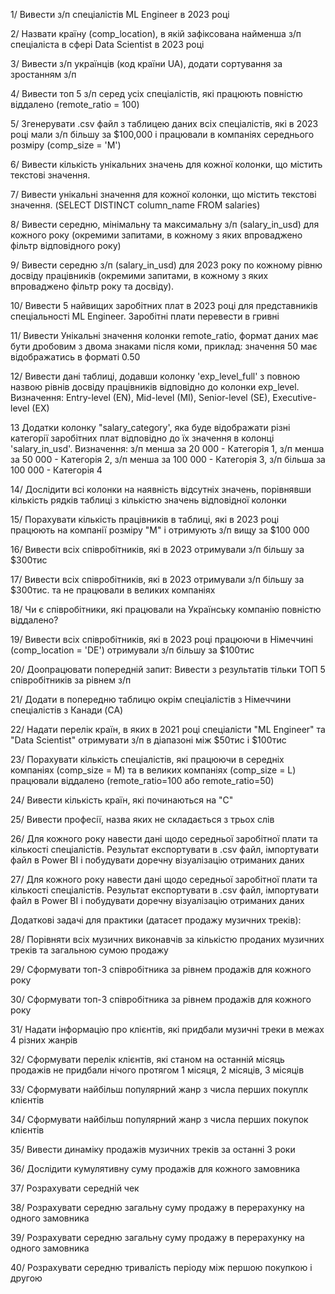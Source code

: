 1/ Вивести з/п спеціалістів ML Engineer в 2023 році

2/ Назвати країну (comp_location), в якій зафіксована найменша з/п спеціаліста в сфері Data Scientist в 2023 році

3/ Вивести з/п українців (код країни UA), додати сортування за зростанням з/п

4/ Вивести топ 5 з/п серед усіх спеціалістів, які працюють повністю віддалено (remote_ratio = 100)

5/ Згенерувати .csv файл з таблицею даних всіх спеціалістів, які в 2023 році мали з/п більшу за $100,000 і працювали в компаніях середнього розміру (comp_size = 'M')

6/ Вивести кількість унікальних значень для кожної колонки, що містить текстові значення.

7/ Вивести унікальні значення для кожної колонки, що містить текстові значення. (SELECT DISTINCT column_name FROM salaries)

8/ Вивести середню, мінімальну та максимальну з/п (salary_in_usd) для кожного року (окремими запитами, в кожному з яких впроваджено фільтр відповідного року)

9/ Вивести середню з/п (salary_in_usd) для 2023 року по кожному рівню досвіду працівників (окремими запитами, в кожному з яких впроваджено фільтр року та досвіду).

10/ Вивести 5 найвищих заробітних плат в 2023 році для представників спеціальності ML Engineer. Заробітні плати перевести в гривні

11/ Вивести Унікальні значення колонки remote_ratio, формат даних має бути дробовим з двома знаками після коми, приклад: значення 50 має відображатись в форматі 0.50

12/ Вивести дані таблиці, додавши колонку 'exp_level_full' з повною назвою рівнів досвіду працівників відповідно до колонки exp_level. Визначення: Entry-level (EN), Mid-level (MI), Senior-level (SE), Executive-level (EX)

13 Додатки колонку "salary_category', яка буде відображати різні категорії заробітних плат відповідно до їх значення в колонці 'salary_in_usd'. Визначення: з/п менша за 20 000 - Категорія 1, з/п менша за 50 000 - Категорія 2, з/п менша за 100 000 - Категорія 3, з/п більша за 100 000 - Категорія 4

14/ Дослідити всі колонки на наявність відсутніх значень, порівнявши кількість рядків таблиці з кількістю значень відповідної колонки

15/ Порахувати кількість працівників в таблиці, які в 2023 році працюють на компанії розміру "М" і отримують з/п вищу за $100 000

16/ Вивести всіх співробітників, які в 2023 отримували з/п більшу за $300тис

17/ Вивести всіх співробітників, які в 2023 отримували з/п більшу за $300тис. та не працювали в великих компаніях

18/ Чи є співробітники, які працювали на Українську компанію повністю віддалено?

19/ Вивести всіх співробітників, які в 2023 році працюючи в Німеччині (comp_location = 'DE') отримували з/п більшу за $100тис

20/ Доопрацювати попередній запит: Вивести з результатів тільки ТОП 5 співробітників за рівнем з/п

21/ Додати в попередню таблицю окрім спеціалістів з Німеччини спеціалістів з Канади (CA)

22/ Надати перелік країн, в яких в 2021 році спеціалісти "ML Engineer" та "Data Scientist" отримувати з/п в діапазоні між $50тис і $100тис

23/ Порахувати кількість спеціалістів, які працюючи в середніх компаніях (comp_size = M) та в великих компаніях (comp_size = L) працювали віддалено (remote_ratio=100 або remote_ratio=50)

24/ Вивести кількість країн, які починаються на "С"

25/ Вивести професії, назва яких не складається з трьох слів

26/ Для кожного року навести дані щодо середньої заробітної плати та кількості спеціалістів. Результат експортувати в .csv файл, імпортувати файл в Power BI і побудувати доречну візуалізацію отриманих даних

27/ Для кожного року навести дані щодо середньої заробітної плати та кількості спеціалістів. Результат експортувати в .csv файл, імпортувати файл в Power BI і побудувати доречну візуалізацію отриманих даних

Додаткові задачі для практики (датасет продажу музичних треків):

28/ Порівняти всіх музичних виконавчів за кількістю проданих музичних треків та загальною сумою продажу

29/ Сформувати топ-3 співробітника за рівнем продажів для кожного року

30/ Сформувати топ-3 співробітника за рівнем продажів для кожного року

31/ Надати інформацію про клієнтів, які придбали музичні треки в межах 4 різних жанрів

32/ Сформувати перелік клієнтів, які станом на останній місяць продажів не придбали нічого протягом 1 місяця, 2 місяців, 3 місяців

33/ Сформувати найбільш популярний жанр з числа перших покуплк клієнтів

34/ Сформувати найбільш популярний жанр з числа перших покупок клієнтів

35/ Вивести динаміку продажів музичних треків за останні 3 роки

36/ Дослідити кумулятивну суму продажів для кожного замовника

37/ Розрахувати середній чек

38/ Розрахувати середню загальну суму продажу в перерахунку на одного замовника

39/ Розрахувати середню загальну суму продажу в перерахунку на одного замовника

40/ Розрахувати середню тривалість періоду між першою покупкою і другою